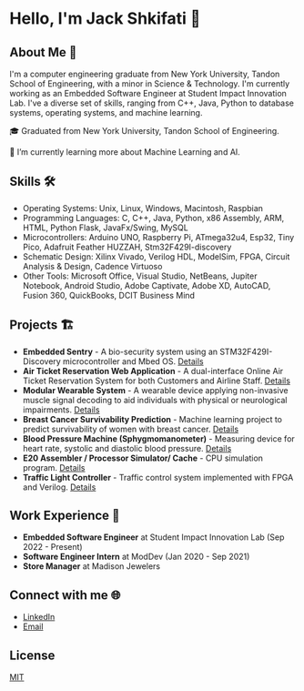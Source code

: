 # Hello, I'm Jack Shkifati 👋

## About Me 🚀

I'm a computer engineering graduate from New York University, Tandon School of Engineering, with a minor in Science & Technology. I'm currently working as an Embedded Software Engineer at Student Impact Innovation Lab. I've a diverse set of skills, ranging from C++, Java, Python to database systems, operating systems, and machine learning.

🎓 Graduated from New York University, Tandon School of Engineering.

🌱 I’m currently learning more about Machine Learning and AI.

## Skills 🛠

- Operating Systems: Unix, Linux, Windows, Macintosh, Raspbian
- Programming Languages: C, C++, Java, Python, x86 Assembly, ARM, HTML, Python Flask, JavaFx/Swing, MySQL
- Microcontrollers: Arduino UNO, Raspberry Pi, ATmega32u4, Esp32, Tiny Pico, Adafruit Feather HUZZAH, Stm32F429I-discovery
- Schematic Design: Xilinx Vivado, Verilog HDL, ModelSim, FPGA, Circuit Analysis & Design, Cadence Virtuoso
- Other Tools: Microsoft Office, Visual Studio, NetBeans, Jupiter Notebook, Android Studio, Adobe Captivate, Adobe XD, AutoCAD, Fusion 360, QuickBooks, DCIT Business Mind

## Projects 🏗

- **Embedded Sentry** - A bio-security system using an STM32F429I-Discovery microcontroller and Mbed OS. [Details](your-github-url)
- **Air Ticket Reservation Web Application** - A dual-interface Online Air Ticket Reservation System for both Customers and Airline Staff. [Details](your-github-url)
- **Modular Wearable System** - A wearable device applying non-invasive muscle signal decoding to aid individuals with physical or neurological impairments. [Details](your-github-url)
- **Breast Cancer Survivability Prediction** - Machine learning project to predict survivability of women with breast cancer. [Details](your-github-url)
- **Blood Pressure Machine (Sphygmomanometer)** - Measuring device for heart rate, systolic and diastolic blood pressure. [Details](your-github-url)
- **E20 Assembler / Processor Simulator/ Cache** - CPU simulation program. [Details](your-github-url)
- **Traffic Light Controller** - Traffic control system implemented with FPGA and Verilog. [Details](your-github-url)

## Work Experience 💼

- **Embedded Software Engineer** at Student Impact Innovation Lab (Sep 2022 - Present)
- **Software Engineer Intern** at ModDev (Jan 2020 - Sep 2021)
- **Store Manager** at Madison Jewelers

## Connect with me 🌐

- [LinkedIn](www.linkedin.com/in/jack-shkifati-89a699175)
- [Email](mailto:Ys5063@nyu.edu)

## License

[MIT](./LICENSE)


